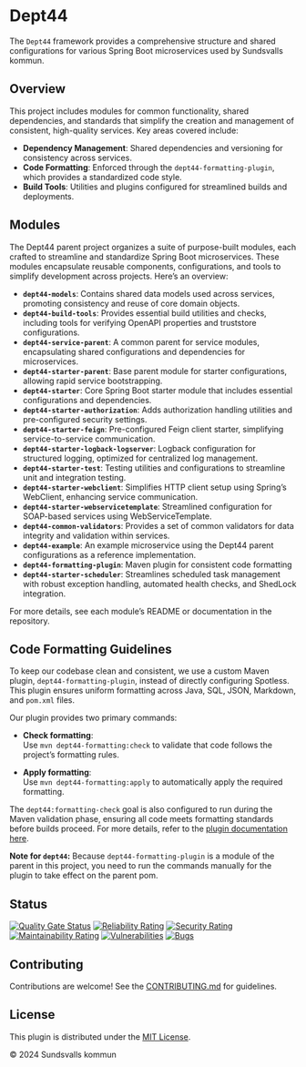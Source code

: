 # Dept44

The `Dept44` framework provides a comprehensive structure and shared configurations for various Spring Boot
microservices used by Sundsvalls kommun.

## Overview

This project includes modules for common functionality, shared dependencies, and standards that simplify the creation
and management of consistent, high-quality services. Key areas covered include:

- **Dependency Management**: Shared dependencies and versioning for consistency across services.
- **Code Formatting**: Enforced through the `dept44-formatting-plugin`, which provides a standardized code style.
- **Build Tools**: Utilities and plugins configured for streamlined builds and deployments.

## Modules

The Dept44 parent project organizes a suite of purpose-built modules, each crafted to streamline and standardize Spring
Boot microservices. These modules encapsulate reusable components, configurations, and tools to simplify development
across projects. Here’s an overview:

- **`dept44-models`**: Contains shared data models used across services, promoting consistency and reuse of core domain
  objects.
- **`dept44-build-tools`**: Provides essential build utilities and checks, including tools for verifying OpenAPI
  properties and truststore configurations.
- **`dept44-service-parent`**: A common parent for service modules, encapsulating shared configurations and dependencies
  for microservices.
- **`dept44-starter-parent`**: Base parent module for starter configurations, allowing rapid service bootstrapping.
- **`dept44-starter`**: Core Spring Boot starter module that includes essential configurations and dependencies.
- **`dept44-starter-authorization`**: Adds authorization handling utilities and pre-configured security settings.
- **`dept44-starter-feign`**: Pre-configured Feign client starter, simplifying service-to-service communication.
- **`dept44-starter-logback-logserver`**: Logback configuration for structured logging, optimized for centralized log
  management.
- **`dept44-starter-test`**: Testing utilities and configurations to streamline unit and integration testing.
- **`dept44-starter-webclient`**: Simplifies HTTP client setup using Spring’s WebClient, enhancing service
  communication.
- **`dept44-starter-webservicetemplate`**: Streamlined configuration for SOAP-based services using WebServiceTemplate.
- **`dept44-common-validators`**: Provides a set of common validators for data integrity and validation within services.
- **`dept44-example`**: An example microservice using the Dept44 parent configurations as a reference implementation.
- **`dept44-formatting-plugin`**: Maven plugin for consistent code formatting
- **`dept44-starter-scheduler`**: Streamlines scheduled task management with robust exception handling, automated health
  checks, and ShedLock integration.

For more details, see each module’s README or documentation in the repository.

## Code Formatting Guidelines

To keep our codebase clean and consistent, we use a custom Maven plugin, `dept44-formatting-plugin`, instead of directly
configuring Spotless. This plugin ensures uniform formatting across Java, SQL, JSON, Markdown, and `pom.xml` files.

Our plugin provides two primary commands:

- **Check formatting**:  
  Use `mvn dept44-formatting:check` to validate that code follows the project’s formatting rules.

- **Apply formatting**:  
  Use `mvn dept44-formatting:apply` to automatically apply the required formatting.

The `dept44:formatting-check` goal is also configured to run during the Maven validation phase, ensuring all code meets
formatting standards before builds proceed.
For more details, refer to
the [plugin documentation here](https://github.com/Sundsvallskommun/dept44/dept44-formatting-plugin/blob/main/README.md).

**Note for `dept44`:** Because `dept44-formatting-plugin` is a module of the parent in this project, you need to run the
commands manually for the plugin to take effect on the parent pom.

## Status

[![Quality Gate Status](https://sonarcloud.io/api/project_badges/measure?project=Sundsvallskommun_dept44&metric=alert_status)](https://sonarcloud.io/summary/overall?id=Sundsvallskommun_dept44)
[![Reliability Rating](https://sonarcloud.io/api/project_badges/measure?project=Sundsvallskommun_dept44&metric=reliability_rating)](https://sonarcloud.io/summary/overall?id=Sundsvallskommun_dept44)
[![Security Rating](https://sonarcloud.io/api/project_badges/measure?project=Sundsvallskommun_dept44&metric=security_rating)](https://sonarcloud.io/summary/overall?id=Sundsvallskommun_dept44)
[![Maintainability Rating](https://sonarcloud.io/api/project_badges/measure?project=Sundsvallskommun_dept44&metric=sqale_rating)](https://sonarcloud.io/summary/overall?id=Sundsvallskommun_dept44)
[![Vulnerabilities](https://sonarcloud.io/api/project_badges/measure?project=Sundsvallskommun_dept44&metric=vulnerabilities)](https://sonarcloud.io/summary/overall?id=Sundsvallskommun_dept44)
[![Bugs](https://sonarcloud.io/api/project_badges/measure?project=Sundsvallskommun_dept44&metric=bugs)](https://sonarcloud.io/summary/overall?id=Sundsvallskommun_dept44)

## Contributing

Contributions are welcome! See
the [CONTRIBUTING.md](https://github.com/Sundsvallskommun/.github/blob/main/.github/CONTRIBUTING.md) for guidelines.

## License

This plugin is distributed under the [MIT License](LICENSE).

© 2024 Sundsvalls kommun
